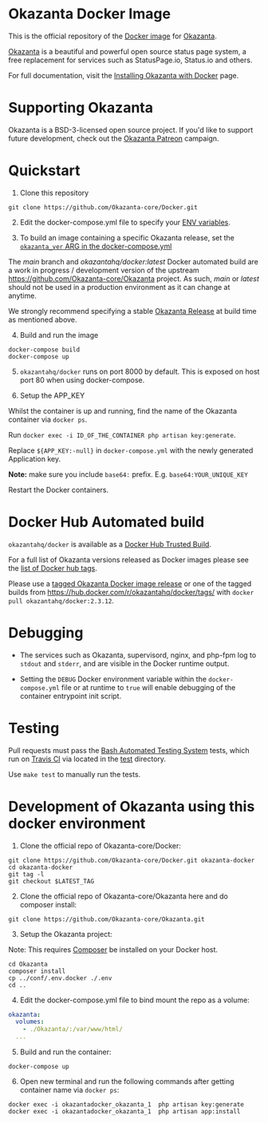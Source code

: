 # Okazanta Docker Image

This is the official repository of the [Docker image](https://hub.docker.com/r/okazantahq/docker/) for [Okazanta](https://github.com/Okazanta-core/Okazanta).

[Okazanta](https://github.com/Okazanta-core/Okazanta) is a beautiful and powerful open source status page system, a free replacement for services such as StatusPage.io, Status.io and others.

For full documentation, visit the [Installing Okazanta with Docker](https://docs.okazantahq.io/docs/get-started-with-docker) page.

# Supporting Okazanta

Okazanta is a BSD-3-licensed open source project. If you'd like to support future development, check out the [Okazanta Patreon](https://patreon.com/jbrooksuk) campaign.

# Quickstart

1. Clone this repository

  ```shell
  git clone https://github.com/Okazanta-core/Docker.git
  ```

2. Edit the docker-compose.yml file to specify your [ENV variables](/conf/.env.docker).


3. To build an image containing a specific Okazanta release, set the [`okazanta_ver` ARG in the docker-compose.yml](/docker-compose.yml)

  The *main* branch and *okazantahq/docker:latest* Docker automated build are a work in progress / development version of the upstream https://github.com/Okazanta-core/Okazanta project. As such, *main* or *latest* should not be used in a production environment as it can change at anytime.

  We strongly recommend specifying a stable [Okazanta Release](https://github.com/Okazanta-core/Okazanta/releases) at build time as mentioned above.

4. Build and run the image

  ```shell
  docker-compose build
  docker-compose up
  ```

5. `okazantahq/docker`  runs on port 8000 by default. This is exposed on host port 80 when using docker-compose.


6. Setup the APP_KEY

Whilst the container is up and running, find the name of the Okazanta container via `docker ps`.

Run `docker exec -i ID_OF_THE_CONTAINER php artisan key:generate`.

Replace `${APP_KEY:-null}` in `docker-compose.yml` with the newly generated Application key.

__Note:__ make sure you include `base64:` prefix. E.g. `base64:YOUR_UNIQUE_KEY`

Restart the Docker containers.


# Docker Hub Automated build

`okazantahq/docker` is available as a [Docker Hub Trusted Build](https://hub.docker.com/r/okazantahq/docker/).

For a full list of Okazanta versions released as Docker images  please see the [list of Docker hub tags](https://hub.docker.com/r/okazantahq/docker/tags/).

Please use a [tagged Okazanta Docker image release](https://github.com/Okazanta-core/Docker/releases) or one of the tagged builds from https://hub.docker.com/r/okazantahq/docker/tags/ with `docker pull okazantahq/docker:2.3.12`.

# Debugging

* The services such as Okazanta, supervisord, nginx, and php-fpm log to `stdout` and `stderr`, and are visible in the Docker runtime output. 

* Setting the `DEBUG` Docker environment variable within the `docker-compose.yml` file or at runtime to `true` will enable debugging of the container entrypoint init script.

# Testing

Pull requests must pass the [Bash Automated Testing System](https://github.com/sstephenson/bats) tests, which run on [Travis CI](https://travis-ci.org/Okazanta-core/Docker) via located in the [test](test) directory.

Use `make test` to manually run the tests.


# Development of Okazanta using this docker environment

1.  Clone the official repo of Okazanta-core/Docker:

  ```shell
  git clone https://github.com/Okazanta-core/Docker.git okazanta-docker
  cd okazanta-docker
  git tag -l
  git checkout $LATEST_TAG
  ```
2. Clone the official repo of Okazanta-core/Okazanta here and do composer install:

  ```shell
  git clone https://github.com/Okazanta-core/Okazanta.git
  ```

3. Setup the Okazanta project:

Note: This requires [Composer](https://getcomposer.org/) be installed on your Docker host.  

 ```shell
cd Okazanta
composer install
cp ../conf/.env.docker ./.env
cd ..
```

4. Edit the docker-compose.yml file to bind mount the repo as a volume:

  ```yaml
 okazanta:
    volumes:
      - ./Okazanta/:/var/www/html/
    ...  
  ```

5. Build and run the container:

  ```shell
  docker-compose up
  ```

6. Open new terminal and run the following commands after getting container name via `docker ps`:

  ```shell
  docker exec -i okazantadocker_okazanta_1  php artisan key:generate
  docker exec -i okazantadocker_okazanta_1  php artisan app:install
  ```
